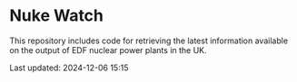 # Nuke Watch

This repository includes code for retrieving the latest information available on the output of EDF nuclear power plants in the UK.

Last updated: 2024-12-06 15:15